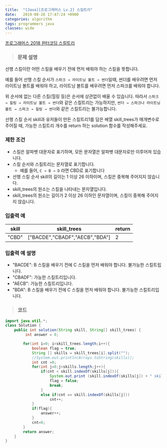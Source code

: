 ```yaml
---
title:  "[Java][프로그래머스 Lv.2] 스킬트리"
date:   2019-08-26 17:47:24 +0900
categories: algorithm
tags: programmers java
classes: wide
---  
```


[프로그래머스 2018 윈터코딩 스킬트리](https://programmers.co.kr/learn/courses/30/lessons/49993)   

> ### 문제 설명  

선행 스킬이란 어떤 스킬을 배우기 전에 먼저 배워야 하는 스킬을 뜻합니다.

예를 들어 선행 스킬 순서가 `스파크 → 라이트닝 볼트 → 썬더`일때, 썬더를 배우려면 먼저 라이트닝 볼트를 배워야 하고, 라이트닝 볼트를 배우려면 먼저 스파크를 배워야 합니다.

위 순서에 없는 다른 스킬(힐링 등)은 순서에 상관없이 배울 수 있습니다. 따라서 `스파크 → 힐링 → 라이트닝 볼트 → 썬더`와 같은 스킬트리는 가능하지만, `썬더 → 스파크나 라이트닝 볼트 → 스파크 → 힐링 → 썬더`와 같은 스킬트리는 불가능합니다.

선행 스킬 순서 skill과 유저들이 만든 스킬트리1를 담은 배열 skill_trees가 매개변수로 주어질 때, 가능한 스킬트리 개수를 return 하는 solution 함수를 작성해주세요.

### 제한 조건

- 스킬은 알파벳 대문자로 표기하며, 모든 문자열은 알파벳 대문자로만 이루어져 있습니다.
- 스킬 순서와 스킬트리는 문자열로 표기합니다.
  - 예를 들어, `C → B → D` 라면 CBD로 표기합니다
- 선행 스킬 순서 skill의 길이는 1 이상 26 이하이며, 스킬은 중복해 주어지지 않습니다.
- skill_trees의 원소는 스킬을 나타내는 문자열입니다.
- skill_trees의 원소는 길이가 2 이상 26 이하인 문자열이며, 스킬이 중복해 주어지지 않습니다.

### 입출력 예

| skill 	| skill_trees                    	| return 	|
|-------	|--------------------------------	|--------	|
| "CBD" 	| ["BACDE","CBADF","AECB","BDA"] 	| 2      	|

### 입출력 예 설명

- "BACDE": B 스킬을 배우기 전에 C 스킬을 먼저 배워야 합니다. 불가능한 스킬트립니다.
- "CBADF": 가능한 스킬트리입니다.
- "AECB": 가능한 스킬트리입니다.
- "BDA": B 스킬을 배우기 전에 C 스킬을 먼저 배워야 합니다. 불가능한 스킬트리입니다.

>### 코드

```java
import java.util.*;
class Solution {
    public int solution(String skill, String[] skill_trees) {
         int answer = 0;

        for(int i=0; i<skill_trees.length;i++){
            boolean flag = true;
            String [] skills = skill_trees[i].split("");
            //System.out.println(Arrays.toString(skills));
            int cnt =0;
            for(int j=0;j<skills.length;j++){
                if(cnt < skill.indexOf(skills[j])){
                    System.out.print (skill.indexOf(skills[j]) + " skills[j]) :  " +skills[j]) ;
                    flag = false;
                    break;
                }
                else if(cnt == skill.indexOf(skills[j]))
                    cnt++;
            }
            if(flag){
                answer++;
            }
            cnt=0;
        }
        return answer;
    }
}
```
